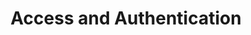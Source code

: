 ---
title: Access and Authentication
kind: documentation
description: Access and authentication for App builder
---